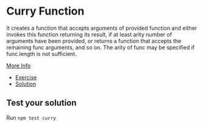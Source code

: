 # Curry Function

It creates a function that accepts arguments of provided function and either invokes this function returning its result, if at least arity number of arguments have been provided, or returns a function that accepts the remaining func arguments, and so on. The arity of func may be specified if func.length is not sufficient.

[More Info](https://lodash.com/docs/4.17.15#curry)

-   [Exercise](./curry.js)
-   [Solution](./solution/curry.js)

## Test your solution

Run `npm test curry`
